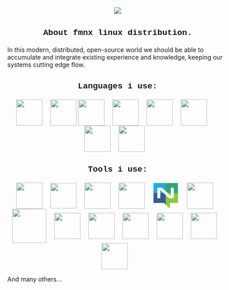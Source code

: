 <p align="center">
<a href='https://fmnx.su/'><img class="logo_main" height="160px" src="https://fmnx.su/dev/fmnx/media/branch/main/airootfs/usr/local/share/backgrounds/fmnx-linux.png" ></a>
</p>

## <p  align="center" style="font-family:courier;font-size:90%" size=212px> About fmnx linux distribution. </p>

In this modern, distributed, open-source world we should be able to accumulate and integrate existing experience and knowledge, keeping our systems cutting edge flow.

## <p  align="center" style="font-family:courier;font-size:90%" size=142px> Languages i use: </p>

<p align="center">
  <a href='https://go.dev/'><img align="center" width="60px" height="60px" src="https://juststickers.in/wp-content/uploads/2016/07/go-programming-language.png" /></a>
  <a><img align="center" width="10px" height="60px" src="https://upload.wikimedia.org/wikipedia/commons/5/59/Empty.png?20091205084734" /></a>
  <a href='https://www.python.org/'><img python align="center" width="60px"  height="60px" src="https://i.pinimg.com/originals/95/91/ed/9591ed82caa8d20c30db96cb7298d3a9.png" /></a>
  <a href='https://en.wikipedia.org/wiki/Bash_(Unix_shell)'><img align="center" width="60px"  height="60px" src="https://orion42.net/wp-content/uploads/2019/10/full_colored_dark_green42.png" /></a>
  <a><img align="center" width="10px" height="60px" src="https://upload.wikimedia.org/wikipedia/commons/5/59/Empty.png?20091205084734" /></a>
  <a href='https://dart.dev/'><img align="center" width="60px"  height="60px" src="https://upload.wikimedia.org/wikipedia/commons/7/7e/Dart-logo.png" /></a>
  <a><img align="center" width="10px" height="60px" src="https://upload.wikimedia.org/wikipedia/commons/5/59/Empty.png?20091205084734" /></a>
  <a href='https://www.typescriptlang.org/'><img align="center" width="60px"  height="60px" src="https://upload.wikimedia.org/wikipedia/commons/thumb/4/4c/Typescript_logo_2020.svg/1024px-Typescript_logo_2020.svg.png" /></a>
  <a><img align="center" width="10px" height="60px" src="https://upload.wikimedia.org/wikipedia/commons/5/59/Empty.png?20091205084734" /></a>
  </a>
  <a href='https://www.javascript.com/'><img align="center" width="60px"  height="60px" src="https://cdn.iconscout.com/icon/free/png-256/javascript-2752148-2284965.png" /></a>
  <a><img align="center" width="10px" height="60px" src="https://upload.wikimedia.org/wikipedia/commons/5/59/Empty.png?20091205084734" /></a>
  <a><img align="center" width="10px" height="60px" src="https://upload.wikimedia.org/wikipedia/commons/5/59/Empty.png?20091205084734" /></a>
  <a href='https://en.wikipedia.org/wiki/Markdown'><img align="center" width="60px"  height="60px" src="https://cdn.iconscout.com/icon/free/png-256/markdown-3629496-3031559.png" /></a>
  <a><img align="center" width="10px" height="60px" src="https://upload.wikimedia.org/wikipedia/commons/5/59/Empty.png?20091205084734" /></a>
  <a href='https://ru.wikipedia.org/wiki/SQL'><img align="center" width="60px"  height="60px" src="https://cdn-ak.f.st-hatena.com/images/fotolife/n/nextscape_blog/20210911/20210911000000.png" /></a>
  <a><img align="center" width="10px" height="60px" src="https://upload.wikimedia.org/wikipedia/commons/5/59/Empty.png?20091205084734" /></a>
</p>

## <p  align="center" style="font-family:courier;font-size:90%" size=142px> Tools i use: </p>

<p align="center">
  <a href='https://git-scm.com/'><img align="center" width="60px"  height="60px" src="https://git-scm.com/images/logos/downloads/Git-Icon-1788C.png" /></a>
  <a><img align="center" width="10px" height="60px" src="https://upload.wikimedia.org/wikipedia/commons/5/59/Empty.png?20091205084734" /></a>
  <a href='https://www.docker.com/'><img align="center" width="60px"  height="58px" src="https://iconape.com/wp-content/files/fr/370801/svg/docker-icon-logo-icon-png-svg.png" /></a>
  <a><img align="center" width="10px" height="60px" src="https://upload.wikimedia.org/wikipedia/commons/5/59/Empty.png?20091205084734" /></a>
  <a href='https://www.postgresql.org/'><img align="center" width="60px"  height="60px" src="https://upload.wikimedia.org/wikipedia/commons/thumb/2/29/Postgresql_elephant.svg/993px-Postgresql_elephant.svg.png" /></a>
  <a><img align="center" width="10px" height="60px" src="https://upload.wikimedia.org/wikipedia/commons/5/59/Empty.png?20091205084734" /></a>
  <a href='https://redis.io/'><img align="center" width="60px"  height="60px" src="https://camo.githubusercontent.com/4050472d0036e02ed3805e8329474f062eac6ae847ca0ac107d4889fa778711a/68747470733a2f2f6973332d73736c2e6d7a7374617469632e636f6d2f696d6167652f7468756d622f507572706c653132342f76342f31372f63642f61322f31376364613261302d623634312d633364302d336432322d3134313730346134306565662f49636f6e2e706e672f313230307836333062622e706e67" /></a>
  <a><img align="center" width="10px" height="60px" src="https://upload.wikimedia.org/wikipedia/commons/5/59/Empty.png?20091205084734" /></a>
  <a href='https://nats.io/'><img align="center" width="60px"  height="60px" src="https://raw.githubusercontent.com/docker-library/docs/ad703934a62fabf54452755c8486698ff6fc5cc2/nats/logo.png" /></a>
  <a><img align="center" width="10px" height="60px" src="https://upload.wikimedia.org/wikipedia/commons/5/59/Empty.png?20091205084734" /></a>
  <a href='https://swagger.io/'><img align="center" width="60px"  height="60px" src="https://upload.wikimedia.org/wikipedia/commons/a/ab/Swagger-logo.png" /></a>
  <a><img align="center" width="10px" height="60px" src="https://upload.wikimedia.org/wikipedia/commons/5/59/Empty.png?20091205084734" /></a>
  <a href='https://grpc.io/'><img align="center" width="78px"  height="78px" src="https://urbanonsoftware.com/assets/images/posts/grpc_in_dotnet/thumbnail2.png" /></a>
  <a><img align="center" width="10px" height="60px" src="https://upload.wikimedia.org/wikipedia/commons/5/59/Empty.png?20091205084734" /></a>
  <a href='https://flutter.dev/'><img align="center" width="60px"  height="60px" src="https://static.tildacdn.com/tild6634-3236-4237-b765-636562373338/flutter.svg" /></a>
  <a><img align="center" width="10px" height="60px" src="https://upload.wikimedia.org/wikipedia/commons/5/59/Empty.png?20091205084734" /></a>
  <a href='https://www.tensorflow.org/'><img align="center" width="60px"  height="60px" src="https://upload.wikimedia.org/wikipedia/commons/thumb/2/2d/Tensorflow_logo.svg/1200px-Tensorflow_logo.svg.png" /></a>
  <a><img align="center" width="10px" height="60px" src="https://upload.wikimedia.org/wikipedia/commons/5/59/Empty.png?20091205084734" /></a>
  <a href='https://numpy.org/'><img align="center" width="60px"  height="60px" src="https://seeklogo.com/images/N/numpy-logo-479C24EC79-seeklogo.com.png" /></a>
  <a><img align="center" width="10px" height="60px" src="https://upload.wikimedia.org/wikipedia/commons/5/59/Empty.png?20091205084734" /></a>
  <a href='https://gitea.io/'><img align="center" width="60px"  height="60px" src="https://cdn.icon-icons.com/icons2/2407/PNG/512/gitea_icon_146173.png" /></a>
  <a><img align="center" width="10px" height="60px" src="https://upload.wikimedia.org/wikipedia/commons/5/59/Empty.png?20091205084734" /></a>
  <a href='https://wiki.archlinux.org/title/pacman'><img align="center" width="60px"  height="60px" src="https://pngimg.com/d/pacman_PNG79.png" /></a>
  <a><img align="center" width="10px" height="60px" src="https://upload.wikimedia.org/wikipedia/commons/5/59/Empty.png?20091205084734" /></a>
  <a href='https://github.com/fmnx-su/pack'><img align="center" width="60px"  height="60px" src="https://github.com/fmnx-su/pack/raw/main/logo.png" /></a>
  <a><img align="center" width="10px" height="60px" src="https://upload.wikimedia.org/wikipedia/commons/5/59/Empty.png?20091205084734" /></a>
</p>

And many others...
